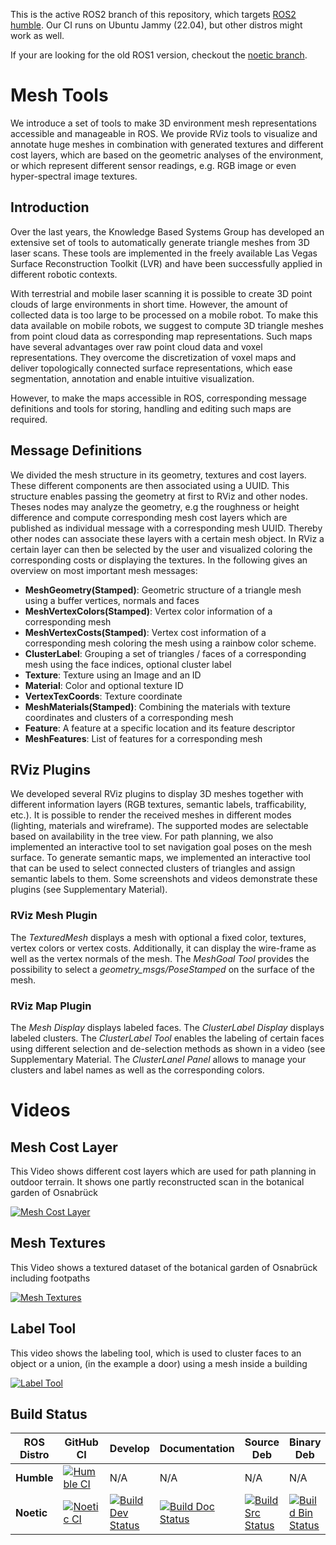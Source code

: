 This is the active ROS2 branch of this repository, which targets [ROS2 humble](https://docs.ros.org/en/humble/index.html).
Our CI runs on Ubuntu Jammy (22.04), but other distros might work as well.

If your are looking for the old ROS1 version, checkout the [noetic branch](https://github.com/naturerobots/mesh_tools/tree/noetic).

# Mesh Tools

We introduce a set of tools to make 3D environment mesh representations
accessible and manageable in ROS. We provide RViz tools to visualize and 
annotate huge meshes in combination with generated textures and different 
cost layers, which are based on the geometric analyses of the environment, 
or which represent different sensor readings, e.g. RGB image or even 
hyper-spectral image textures.
 
## Introduction

Over the last years, the Knowledge Based Systems Group has developed
an extensive set of tools to automatically generate triangle meshes
from 3D laser scans. These tools are implemented in the
freely available Las Vegas Surface Reconstruction Toolkit
(LVR) and have been successfully applied in different
robotic contexts.

With terrestrial and mobile laser scanning it is possible to create 3D
point clouds of large environments in short time. However, the amount
of collected data is too large to be processed on a mobile robot. To
make this data available on mobile robots, we suggest to compute 3D
triangle meshes from point cloud data as corresponding map
representations. Such maps have several advantages
over raw point cloud data and voxel representations. They overcome the
discretization of voxel maps and deliver topologically connected
surface representations, which ease segmentation, annotation and enable intuitive visualization.

However, to make the maps accessible in ROS, corresponding message
definitions and tools for storing, handling and editing such maps are
required.

## Message Definitions

We divided the mesh structure in its geometry, textures and cost layers. These different components are then associated using a UUID. This structure enables passing the geometry at first to RViz and other nodes. Theses nodes may analyze the geometry, e.g the roughness or height difference and compute corresponding mesh cost layers which are published as individual message with a corresponding mesh UUID. Thereby other nodes can associate these layers with a certain mesh object. In RViz a certain layer can then be selected by the user and visualized coloring the corresponding costs or displaying the textures. In the following gives an overview on most important mesh messages:

+ **MeshGeometry(Stamped)**:  Geometric structure of a triangle mesh using a buffer vertices, normals and faces
+ **MeshVertexColors(Stamped)**:  Vertex color information of a corresponding mesh
+ **MeshVertexCosts(Stamped)**:  Vertex cost information of a corresponding mesh coloring the mesh using a rainbow color scheme.
+ **ClusterLabel**:  Grouping a set of triangles / faces of a corresponding mesh using the face indices, optional cluster label
+ **Texture**: Texture using an Image and an ID
+ **Material**: Color and optional texture ID
+ **VertexTexCoords**: Texture coordinate
+ **MeshMaterials(Stamped)**: Combining the materials with texture coordinates and clusters of a corresponding mesh
+ **Feature**: A feature at a specific location and its feature descriptor
+ **MeshFeatures**: List of features for a corresponding mesh

## RViz Plugins

We developed several RViz plugins to display 3D meshes together
with different information layers (RGB textures, semantic labels,
trafficability, etc.). It is possible to render the received meshes in
different modes (lighting, materials and wireframe). The supported
modes are selectable based on availability in the tree view. For path
planning, we also implemented an interactive tool to set navigation
goal poses on the mesh surface. To generate semantic maps, we implemented an
interactive tool that can be used to select connected clusters of
triangles and assign semantic labels to them. Some screenshots and videos demonstrate these plugins (see Supplementary Material).

### RViz Mesh Plugin
The *TexturedMesh* displays a mesh with optional a fixed color, textures, vertex colors or vertex costs. Additionally, it can display the wire-frame as well as the vertex normals of the mesh. The *MeshGoal Tool* provides the possibility to select a *geometry_msgs/PoseStamped* on the surface of the mesh. 

### RViz Map Plugin
The *Mesh Display* displays labeled faces. The *ClusterLabel Display* displays labeled clusters. The *ClusterLabel Tool* enables the labeling of certain faces using different selection and de-selection methods as shown in a video (see Supplementary Material. The *ClusterLanel Panel* allows to manage your clusters and label names as well as the corresponding colors.

# Videos

## Mesh Cost Layer
This Video shows different cost layers which are used for path planning in outdoor terrain. It shows one partly reconstructed scan in the botanical garden of Osnabrück

[![Mesh Cost Layer](http://img.youtube.com/vi/Ac1YLn88QGk/0.jpg)](http://www.youtube.com/watch?v=Ac1YLn88QGk)

## Mesh Textures
This Video shows a textured dataset of the botanical garden of Osnabrück including footpaths

[![Mesh Textures](http://img.youtube.com/vi/CF-WdXwx_zo/0.jpg)](http://www.youtube.com/watch?v=CF-WdXwx_zo)

## Label Tool
This video shows the labeling tool, which is used to cluster faces to an object or a union, (in the example a door) using a mesh inside a building

[![Label Tool](http://img.youtube.com/vi/3IV2yo0D_CU/0.jpg)](http://www.youtube.com/watch?v=3IV2yo0D_CU)

## Build Status

| ROS Distro  | GitHub CI | Develop | Documentation | Source Deb | Binary Deb |
|-------------|-----------|---------|---------------|------------|------------|
| **Humble**  | [![Humble CI](https://github.com/uos/mesh_tools/workflows/Humble%20CI/badge.svg)](https://github.com/uos/mesh_tools/actions?query=workflow%3A%Humble+CI%22) | N/A | N/A | N/A | N/A |
| **Noetic**  | [![Noetic CI](https://github.com/uos/mesh_tools/workflows/Noetic%20CI/badge.svg)](https://github.com/uos/mesh_tools/actions?query=workflow%3A%22Noetic+CI%22) | [![Build Dev Status](http://build.ros.org/buildStatus/icon?job=Ndev__mesh_tools__ubuntu_focal_amd64)](http://build.ros.org/job/Ndev__mesh_tools__ubuntu_focal_amd64) | [![Build Doc Status](http://build.ros.org/buildStatus/icon?job=Ndoc__mesh_tools__ubuntu_focal_amd64)](http://build.ros.org/job/Ndoc__mesh_tools__ubuntu_focal_amd64) | [![Build Src Status](http://build.ros.org/buildStatus/icon?job=Nsrc_uF__mesh_tools__ubuntu_focal__source)](http://build.ros.org/job/Nsrc_uF__mesh_tools__ubuntu_focal__source) | [![Build Bin Status](http://build.ros.org/buildStatus/icon?job=Nbin_uF64__mesh_tools__ubuntu_focal_amd64__binary)](http://build.ros.org/job/Nbin_uF64__mesh_tools__ubuntu_focal_amd64__binary) | 
